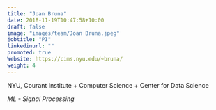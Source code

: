 ```yaml
---
title: "Joan Bruna"
date: 2018-11-19T10:47:58+10:00
draft: false
image: "images/team/Joan Bruna.jpeg"
jobtitle: "PI"
linkedinurl: ""
promoted: true
Website: https://cims.nyu.edu/~bruna/
weight: 4
---
```


NYU, Courant Institute + Computer Science + Center for Data Science

*ML - Signal Processing*


